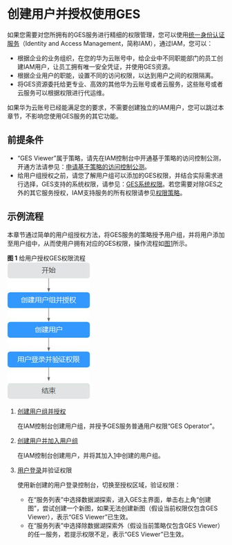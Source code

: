 # 创建用户并授权使用GES<a name="ges_01_0069"></a>

如果您需要对您所拥有的GES服务进行精细的权限管理，您可以使用[统一身份认证服务](https://support.huaweicloud.com/usermanual-iam/zh-cn_topic_0079496985.html)（Identity and Access Management，简称IAM），通过IAM，您可以：

-   根据企业的业务组织，在您的华为云账号中，给企业中不同职能部门的员工创建IAM用户，让员工拥有唯一安全凭证，并使用GES资源。
-   根据企业用户的职能，设置不同的访问权限，以达到用户之间的权限隔离。
-   将GES资源委托给更专业、高效的其他华为云账号或者云服务，这些账号或者云服务可以根据权限进行代运维。

如果华为云账号已经能满足您的要求，不需要创建独立的IAM用户，您可以跳过本章节，不影响您使用GES服务的其它功能。

## 前提条件<a name="section3299192113013"></a>

-   “GES Viewer”属于策略，请先在IAM控制台中开通基于策略的访问控制公测，开通方法请参见：[申请基于策略的访问控制公测](https://support.huaweicloud.com/usermanual-iam/iam_01_019.html)。
-   给用户组授权之前，请您了解用户组可以添加的GES权限，并结合实际需求进行选择，GES支持的系统权限，请参见：[GES系统权限](GES系统权限.md)。若您需要对除GES之外的其它服务授权，IAM支持服务的所有权限请参见[权限策略](https://support.huaweicloud.com/permissions/policy_list.html?product=ges)。

## 示例流程<a name="section63665495717"></a>

本章节通过简单的用户组授权方法，将GES服务的策略授予用户组，并将用户添加至用户组中，从而使用户拥有对应的GES权限，操作流程如[图1](#fig4118155455715)所示。

**图 1**  给用户授权GES权限流程<a name="fig4118155455715"></a>  
![](figures/给用户授权GES权限流程.jpg "给用户授权GES权限流程")

1.  <a name="li1166368712"></a>[创建用户组并授权](https://support.huaweicloud.com/usermanual-iam/zh-cn_topic_0046611269.html)

    在IAM控制台创建用户组，并授予GES服务普通用户权限“GES Operator”。

2.  [创建用户并加入用户组](https://support.huaweicloud.com/usermanual-iam/zh-cn_topic_0046611303.html)

    在IAM控制台创建用户，并将其加入[1](#li1166368712)中创建的用户组。

3.  [用户登录](https://support.huaweicloud.com/usermanual-iam/iam_01_0552.html)并验证权限

    使用新创建的用户登录控制台，切换至授权区域，验证权限：

    -   在“服务列表”中选择数据湖探索，进入GES主界面，单击右上角“创建图”，尝试创建一个新图，如果无法创建新图（假设当前权限仅包含GES Viewer），表示“GES Viewer”已生效。
    -   在“服务列表”中选择除数据湖探索外（假设当前策略仅包含GES Viewer）的任一服务，若提示权限不足，表示“GES Viewer”已生效。


